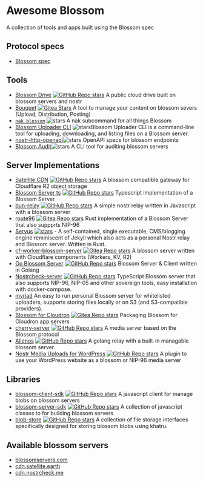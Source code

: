 # Awesome Blossom

A collection of tools and apps built using the Blossom spec

## Protocol specs

 - [Blossom spec](https://github.com/hzrd149/blossom)

## Tools

 - [Blossom Drive](https://blossom.hzrd149.com/) [![GitHub Repo stars](https://img.shields.io/github/stars/hzrd149/blossom-drive)](https://github.com/hzrd149/blossom-drive) A public cloud drive built on blossom servers and nostr
 - [Bouquet](https://bouquet.slidestr.net/) [![Gitea Stars](https://img.shields.io/gitea/stars/florian/bouquet?gitea_url=https%3A%2F%2Fgit.v0l.io)](https://git.v0l.io/florian/bouquet) A tool to manage your content on blossom severs (Upload, Distribution, Posting)
 - [`nak blossom`](https://github.com/fiatjaf/nak) ![stars](https://img.shields.io/github/stars/fiatjaf/nak.svg?style=social) A nak subcommand for all things Blossom
 - [Blossom Uploader CLI](https://github.com/girino/blossom-cli) ![stars](https://img.shields.io/github/stars/girino/blossom-cli.svg?style=social)Blossom Uploader CLI is a command-line tool for uploading, downloading, and listing files on a Blossom server.
 - [nostr-http-openapi](https://github.com/chebizarro/nostr-http-openapi)![stars](https://img.shields.io/github/stars/chebizarro/nostr-http-openapi.svg?style=social) OpenAPI specs for blossom endpoints
 - [Blossom Audit](https://github.com/hzrd149/blossom-audit)![stars](https://img.shields.io/github/stars/hzrd149/blossom-audit.svg?style=social) A CLI tool for auditing blossom servers

## Server Implementations

 - [Satellite CDN](https://satellite.earth/cdn) [![GitHub Repo stars](https://img.shields.io/github/stars/lovvtide/satellite-cdn)](https://github.com/lovvtide/satellite-cdn) A blossom compatible gateway for Cloudflare R2 object storage
 - [Blossom Server ts](https://github.com/hzrd149/blossom-server) [![GitHub Repo stars](https://img.shields.io/github/stars/hzrd149/blossom-server)](https://github.com/hzrd149/blossom-server) Typescript implementation of a Blossom Server
 - [bun-relay](https://github.com/zapstore/bun-relay) [![GitHub Repo stars](https://img.shields.io/github/stars/zapstore/bun-relay)](https://github.com/zapstore/bun-relay) A simple nostr relay written in Javascript with a blossom server
 - [route96](https://git.v0l.io/Kieran/route96) [![Gitea Repo stars](https://img.shields.io/gitea/stars/Kieran/route96?gitea_url=https%3A%2F%2Fgit.v0l.io)](https://git.v0l.io/Kieran/route96) Rust implementation of a Blossom Server that also suppprts NIP-96
 - [Servus](https://github.com/servuscms/servus) [![stars](https://img.shields.io/github/stars/servuscms/servus.svg?style=social)](https://github.com/servuscms/servus) - A self-contained, single executable, CMS/blogging engine reminiscent of Jekyll which also acts as a personal Nostr relay and Blossom server. Written in Rust.
 - [cf-worker-blossom-server](https://git.v0l.io/florian/cf-worker-blossom-server) [![Gitea Repo stars](https://img.shields.io/gitea/stars/florian/cf-worker-blossom-server?gitea_url=https%3A%2F%2Fgit.v0l.io)](https://git.v0l.io/florian/cf-worker-blossom-server) A blossom server written with Cloudflare components (Workers, KV, R2)
 - [Go Blossom Server](https://github.com/sebdeveloper6952/blossom-server) [![GitHub Repo stars](https://img.shields.io/github/stars/sebdeveloper6952/blossom-server)](https://github.com/sebdeveloper6952/blossom-server) Blossom Server & Client written in Golang
 - [Nostrcheck-server](https://github.com/quentintaranpino/nostrcheck-api-ts) [![GitHub Repo stars](https://img.shields.io/github/stars/quentintaranpino/nostrcheck-api-ts)](https://github.com/quentintaranpino/nostrcheck-api-ts) TypeScript Blossom server that also supports NIP-96, NIP-05 and other sovereign tools, easy installation with docker-compose.
 - [myriad](https://git.fiatjaf.com/myriad) An easy to run personal Blossom server for whitelisted uploaders, supports storing files locally or on S3 (and S3-compatible providers).
 - [Blossom for Cloudron](https://git.nostrdev.com/stuff/blossom-cloudron) [![Gitea Repo stars](https://img.shields.io/gitea/stars/stuff/blossom-cloudron?gitea_url=https%3A%2F%2Fgit.nostrdev.com)](https://git.nostrdev.com/stuff/blossom-cloudron) Packaging Blossom for Cloudron app servers
 - [cherry-server](https://github.com/0xtrr/cherry-server) [![GitHub Repo stars](https://img.shields.io/github/stars/0xtrr/cherry-server)](https://github.com/0xtrr/cherry-server) A media server based on the Blossom protocol
- [Alienos](https://github.com/dezh-tech/alienos) [![GitHub Repo stars](https://img.shields.io/github/stars/dezh-tech/alienos)](https://github.com/dezh-tech/alienos) A golang relay with a built-in managable blossom server.
- [Nostr Media Uploads for WordPress](https://github.com/fabianfabian/nostr-media) [![GitHub Repo stars](https://img.shields.io/github/stars/fabianfabian/nostr-media)]((https://github.com/fabianfabian/nostr-media)) A plugin to use your WordPress website as a blossom or NIP-96 media server

## Libraries

 - [blossom-client-sdk](https://www.npmjs.com/package/blossom-client-sdk) [![GitHub Repo stars](https://img.shields.io/github/stars/hzrd149/blossom-client-sdk)](https://github.com/hzrd149/blossom-client-sdk) A javascript client for manage blobs on blossom servers
 - [blossom-server-sdk](https://www.npmjs.com/package/blossom-server-sdk) [![GitHub Repo stars](https://img.shields.io/github/stars/hzrd149/blossom-server-sdk)](https://github.com/hzrd149/blossom-server-sdk) A collection of javascript classes to for building blossom servers
 - [blob-store](https://github.com/kehiy/blobstore) [![GitHub Repo stars](https://img.shields.io/github/stars/kehiy/blobstore)](https://github.com/kehiy/blobstore) A collection of file storage interfaces specifically designed for storing blossom blobs using khatru.


## Available blossom servers

- [blossomservers.com](https://blossomservers.com/)
- [cdn.satellite.earth](https://cdn.satellite.earth) 
- [cdn.nostrcheck.me](https://cdn.nostrcheck.me) 
